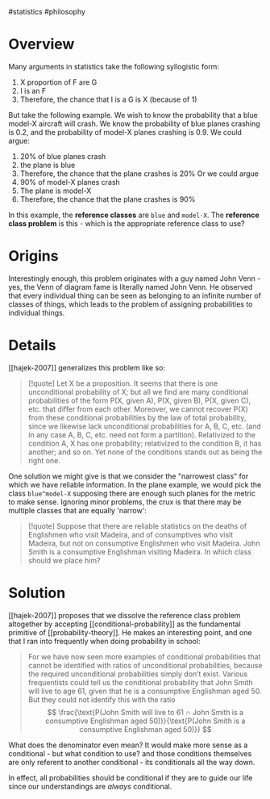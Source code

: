 #statistics #philosophy 
# Overview
Many arguments in statistics take the following syllogistic form:
1. X proportion of F are G
2. I is an F
3. Therefore, the chance that I is a G is X (because of 1)

But take the following example. We wish to know the probability that a blue model-X aircraft will crash. We know the probability of blue planes crashing is 0.2, and the probability of model-X planes crashing is 0.9. We could argue:
1. 20% of blue planes crash
2. the plane is blue
3. Therefore, the chance that the plane crashes is 20%
Or we could argue
1. 90% of model-X planes crash
2. The plane is model-X
3. Therefore, the chance that the plane crashes is 90%

In this example, the **reference classes** are `blue` and `model-X`. The **reference class problem** is this - which is the appropriate reference class to use?

# Origins
Interestingly enough, this problem originates with a guy named John Venn - yes, the Venn of diagram fame is literally named John Venn. He observed that every individual thing can be seen as belonging to an infinite number of classes of things, which leads to the problem of assigning probabilities to individual things.

# Details
[[hajek-2007]] generalizes this problem like so:
> [!quote]
> Let X be a proposition. It seems that there is one unconditional probability of X; but all we find are many conditional probabilities of the form P(X, given A), P(X, given B), P(X, given C), etc. that differ from each other. Moreover, we cannot recover P(X) from these conditional probabilities by the law of total probability, since we likewise lack unconditional probabilities for A, B, C, etc. (and in any case A, B, C, etc. need not form a partition). Relativized to the condition A, X has one probability; relativized to the condition B, it has another; and so on. Yet none of the conditions stands out as being the right one.

One solution we might give is that we consider the "narrowest class" for which we have reliable information. In the plane example, we would pick the class `blue^model-X` supposing there are enough such planes for the metric to make sense. Ignoring minor problems, the crux is that there may be multiple classes that are equally 'narrow':

> [!quote]
> Suppose that there are reliable statistics on the deaths of Englishmen who visit Madeira, and of consumptives who visit Madeira, but not on consumptive Englishmen who visit Madeira. John Smith is a consumptive Englishman visiting Madeira. In which class should we place him?


# Solution
[[hajek-2007]] proposes that we dissolve the reference class problem altogether by accepting [[conditional-probability]] as the fundamental primitive of [[probability-theory]]. He makes an interesting point, and one that I ran into frequently when doing probability in school: 

> For we have now seen more examples of conditional probabilities that cannot be identified with ratios of unconditional probabilities, because the required unconditional probabilities simply don’t exist. Various frequentists could tell us the conditional probability that John Smith will live to age 61, given that he is a consumptive Englishman aged 50. But they could not identify this with the ratio
> $$
\frac{\text{P(John Smith will live to 61 ∩ John Smith is a consumptive Englishman aged 50)}}{\text{P(John Smith is a consumptive Englishman aged 50)}}
 $$ 

What does the denominator even mean? It would make more sense as a conditional - but what condition to use? and those conditions themselves are only referent to another conditional - its conditionals all the way down.

In effect, all probabilities should be conditional if they are to guide our life since our understandings are *always* conditional.